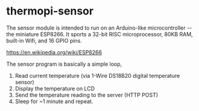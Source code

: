 # thermopi-sensor

The sensor module is intended to run on an Arduino-like microcontroller -- the miniature ESP8266.
It sports a 32-bit RISC microprocessor, 80KB RAM, built-in Wifi, and 16 GPIO pins.

https://en.wikipedia.org/wiki/ESP8266

The sensor program is basically a simple loop,

1) Read current temperature (via 1-Wire DS18B20 digital temperature sensor)
2) Display the temperature on LCD 
3) Send the temperature reading to the server (HTTP POST)
4) Sleep for ~1 minute and repeat.
